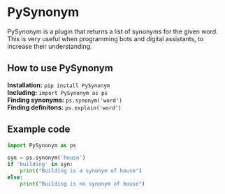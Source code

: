 # PySynonym
PySynonym is a plugin that returns a list of synonyms for the given word. This is very useful when programming bots and digital assistants, to increase their understanding.

## How to use PySynonym <br>
<b>Installation:</b> `pip install PySynonym` <br>
<b>Including:</b> `import PySynonym as ps` <br>
<b>Finding synonyms:</b> `ps.synonym('word')` <br>
<b>Finding definitons:</b> `ps.explain('word')` <br>

## Example code <br>
```python
import PySynonym as ps

syn = ps.synonym('house')
if 'building' in syn:
    print("Building is a synonym of house")
else:
    print("Building is no synonym of house")
```